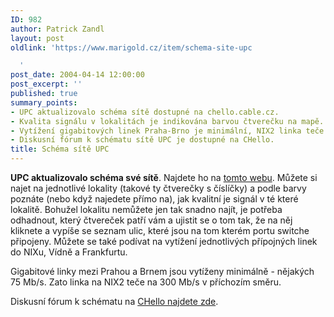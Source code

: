 ```yaml
---
ID: 982
author: Patrick Zandl
layout: post
oldlink: 'https://www.marigold.cz/item/schema-site-upc

  '
post_date: 2004-04-14 12:00:00
post_excerpt: ''
published: true
summary_points:
- UPC aktualizovalo schéma sítě dostupné na chello.cable.cz.
- Kvalita signálu v lokalitách je indikována barvou čtverečku na mapě.
- Vytížení gigabitových linek Praha-Brno je minimální, NIX2 linka teče 300 Mb/s.
- Diskusní fórum k schématu sítě UPC je dostupné na CHello.
title: Schéma sítě UPC
---
```


<p>
<STRONG>UPC aktualizovalo schéma své sítě</STRONG>. Najdete ho na <A href="http://chello.cable.cz/" target=_blank>tomto webu</A>. Můžete si najet na jednotlivé lokality (takové ty čtverečky s číslíčky) a podle barvy poznáte (nebo když najedete přímo na), jak kvalitní je signál v té které lokalitě. Bohužel lokalitu nemůžete jen tak snadno najít, je potřeba odhadnout, který čtvereček patří vám a ujistit se o tom tak, že na něj kliknete a vypíše se seznam ulic, které jsou na tom kterém portu switche připojeny. Můžete se také podívat na vytížení jednotlivých přípojných linek do NIXu, Vídně a Frankfurtu. </p>

<p>
Gigabitové linky mezi Prahou a Brnem jsou vytíženy minimálně - nějakých 75 Mb/s. Zato linka na NIX2 teče na 300 Mb/s v příchozím směru. </p>

<p>
Diskusní fórum k schématu na <A href="http://home.ces.chello.cz/phorum/read.php?f=2&amp;i=1221567&amp;t=1221567" target=_blank>CHello najdete zde</A>.</p>